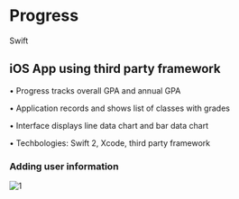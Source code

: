 # Progress
Swift

## iOS App using third party framework

•	Progress tracks overall GPA and annual GPA

•	Application records and shows list of classes with grades

•	Interface displays line data chart and bar data chart

•	Techbologies: Swift 2, Xcode, third party framework

### Adding user information
![1](https://d3vv6lp55qjaqc.cloudfront.net/items/2E0Y3f3140360U1U2H42/addinfo.gif)
